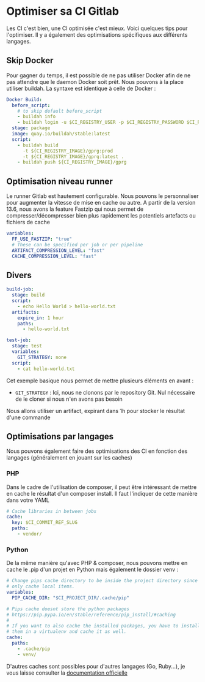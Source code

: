 # Optimiser sa CI Gitlab

Les CI c'est bien, une CI optimisée c'est mieux. Voici quelques tips
pour l'optimiser. Il y a également des optimisations spécifiques aux
différents langages.

## Skip Docker

Pour gagner du temps, il est possible de ne pas utiliser Docker afin de
ne pas attendre que le daemon Docker soit prêt. Nous pouvons à la place
utiliser buildah. La syntaxe est identique à celle de Docker :

```yaml
Docker Build:
  before_script:
    # to skip default before_script
    - buildah info
    - buildah login -u $CI_REGISTRY_USER -p $CI_REGISTRY_PASSWORD $CI_REGISTRY
  stage: package
  image: quay.io/buildah/stable:latest
  script:
    - buildah build
      -t ${CI_REGISTRY_IMAGE}/gprg:prod
      -t ${CI_REGISTRY_IMAGE}/gprg:latest .
    - buildah push ${CI_REGISTRY_IMAGE}/gprg
```

## Optimisation niveau runner

Le runner Gitlab est hautement configurable. Nous pouvons le
personnaliser pour augmenter la vitesse de mise en cache ou autre. A
partir de la version 13.6, nous avons la feature Fastzip qui nous permet
de compresser/décompresser bien plus rapidement les potentiels artefacts
ou fichiers de cache

```yaml
variables:
  FF_USE_FASTZIP: "true"
  # These can be specified per job or per pipeline
  ARTIFACT_COMPRESSION_LEVEL: "fast"
  CACHE_COMPRESSION_LEVEL: "fast"
```

## Divers

```yaml
build-job:
  stage: build
  script:
    - echo Hello World > hello-world.txt
  artifacts:
    expire_in: 1 hour
    paths:
      - hello-world.txt

test-job:
  stage: test
  variables:
    GIT_STRATEGY: none
  script:
    - cat hello-world.txt
```

Cet exemple basique nous permet de mettre plusieurs éléments en avant :

* `GIT_STRATEGY` : Ici, nous ne clonons par le repository Git. Nul nécessaire de le cloner si nous n'en avons pas besoin

Nous allons utiliser un artifact, expirant dans 1h pour stocker le
résultat d'une commande

## Optimisations par langages

Nous pouvons également faire des optimisations des CI en fonction des
langages (généralement en jouant sur les caches)

### PHP

Dans le cadre de l'utilisation de composer, il peut être intéressant de
mettre en cache le résultat d'un composer install. Il faut l'indiquer
de cette manière dans votre YAML

```yaml
# Cache libraries in between jobs
cache:
  key: $CI_COMMIT_REF_SLUG
  paths:
    - vendor/
```

### Python

De la même manière qu'avec PHP & composer, nous pouvons mettre en cache
le .pip d'un projet en Python mais également le dossier venv :

```yaml
# Change pips cache directory to be inside the project directory since we can
# only cache local items.
variables:
  PIP_CACHE_DIR: "$CI_PROJECT_DIR/.cache/pip"

# Pips cache doesnt store the python packages
# https://pip.pypa.io/en/stable/reference/pip_install/#caching
#
# If you want to also cache the installed packages, you have to install
# them in a virtualenv and cache it as well.
cache:
  paths:
    - .cache/pip
    - venv/
```

D'autres caches sont possibles pour d'autres langages (Go, Ruby...),
je vous laisse consulter la [documentation
officielle](https://docs.gitlab.com/ee/ci/caching/index.html#cache-nodejs-dependencies)
